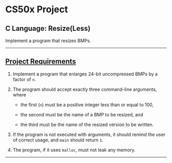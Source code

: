 # CS50x Project
## C Language: Resize(Less)
Implement a program that resizes BMPs.

---

## [Project Requirements](https://docs.cs50.net/2019/x/psets/3/resize/less/resize.html)
1. Implement a program that enlarges 24-bit uncompressed BMPs by a factor of ```n```.

2. The program should accept exactly three command-line arguments, where
   * the first (```n```) must be a positive integer less than or equal to 100,

   * the second must be the name of a BMP to be resized, and

   * the third must be the name of the resized version to be written.

3. If the program is not executed with arguments, it should remind the user of correct usage, and ```main``` should return ```1```.

4. The program, if it uses ```malloc```, must not leak any memory.

---